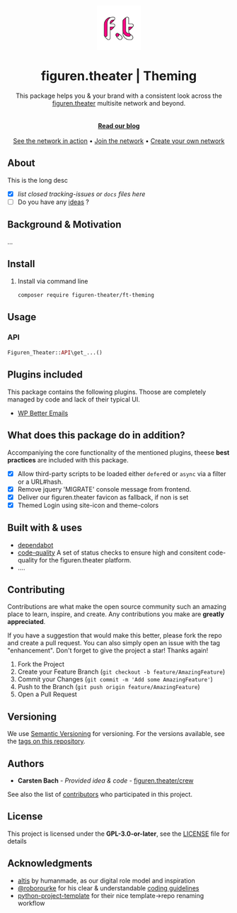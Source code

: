 <!-- PROJECT LOGO -->
<br />
<div align="center">
  <a href="https://github.com/figuren-theater/ft-theming">
    <img src="https://raw.githubusercontent.com/figuren-theater/logos/main/favicon.png" alt="figuren.theater Logo" width="100" height="100">
  </a>

  <h1 align="center">figuren.theater | Theming</h1>

  <p align="center">
    This package helps you & your brand with a consistent look across the <a href="https://figuren.theater">figuren.theater</a> multisite network and beyond.
    <br /><br /><br />
    <a href="https://meta.figuren.theater/blog"><strong>Read our blog</strong></a>
    <br />
    <br />
    <a href="https://figuren.theater">See the network in action</a>
    •
    <a href="https://mein.figuren.theater">Join the network</a>
    •
    <a href="https://websites.fuer.figuren.theater">Create your own network</a>
  </p>
</div>

## About


This is the long desc

* [x] *list closed tracking-issues or `docs` files here*
* [ ] Do you have any [ideas](https://github.com/figuren-theater/ft-theming/issues/new) ?

## Background & Motivation

...

## Install

1. Install via command line
	```sh
	composer require figuren-theater/ft-theming
	```

## Usage

### API

```php
Figuren_Theater::API\get_...()
```

## Plugins included

This package contains the following plugins.
Thoose are completely managed by code and lack of their typical UI.

* [WP Better Emails](https://wordpress.org/plugins/wp-better-emails/#developers)

## What does this package do in addition?

Accompaniying the core functionality of the mentioned plugins, theese **best practices** are included with this package.

- [x] Allow third-party scripts to be loaded either `defer`ed or `async` via a filter or a URL#hash.
- [x] Remove jquery 'MIGRATE' console message from frontend.
- [x] Deliver our figuren.theater favicon as fallback, if non is set
- [x] Themed Login using site-icon and theme-colors

## Built with & uses

  - [dependabot](/.github/dependabot.yml)
  - [code-quality](https://github.com/figuren-theater/code-quality/)
     A set of status checks to ensure high and consitent code-quality for the figuren.theater platform.
  - ....

## Contributing

Contributions are what make the open source community such an amazing place to learn, inspire, and create. Any contributions you make are **greatly appreciated**.

If you have a suggestion that would make this better, please fork the repo and create a pull request. You can also simply open an issue with the tag "enhancement".
Don't forget to give the project a star! Thanks again!

1. Fork the Project
2. Create your Feature Branch (`git checkout -b feature/AmazingFeature`)
3. Commit your Changes (`git commit -m 'Add some AmazingFeature'`)
4. Push to the Branch (`git push origin feature/AmazingFeature`)
5. Open a Pull Request


## Versioning

We use [Semantic Versioning](http://semver.org/) for versioning. For the versions
available, see the [tags on this repository](https://github.com/figuren-theater/ft-theming/tags).

## Authors

  - **Carsten Bach** - *Provided idea & code* - [figuren.theater/crew](https://figuren.theater/crew/)

See also the list of [contributors](https://github.com/figuren-theater/ft-theming/contributors)
who participated in this project.

## License

This project is licensed under the **GPL-3.0-or-later**, see the [LICENSE](/LICENSE) file for
details

## Acknowledgments

  - [altis](https://github.com/search?q=org%3Ahumanmade+altis) by humanmade, as our digital role model and inspiration
  - [@roborourke](https://github.com/roborourke) for his clear & understandable [coding guidelines](https://docs.altis-dxp.com/guides/code-review/standards/)
  - [python-project-template](https://github.com/rochacbruno/python-project-template) for their nice template->repo renaming workflow
